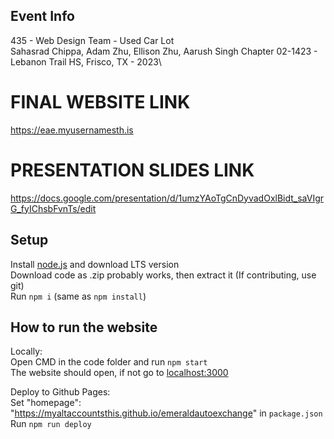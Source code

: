 ## Event Info

435 - Web Design Team - Used Car Lot\
Sahasrad Chippa, Adam Zhu, Ellison Zhu, Aarush Singh
Chapter 02-1423 - Lebanon Trail HS, Frisco, TX - 2023\

# FINAL WEBSITE LINK
https://eae.myusernamesth.is

# PRESENTATION SLIDES LINK
https://docs.google.com/presentation/d/1umzYAoTgCnDyvadOxlBidt_saVIgrG_fyIChsbFvnTs/edit

## Setup

Install [node.js](https://nodejs.org) and download LTS version\
Download code as .zip probably works, then extract it (If contributing, use git)\
Run `npm i` (same as `npm install`)

## How to run the website

Locally: \
Open CMD in the code folder and run `npm start`\
The website should open, if not go to [localhost:3000](http://localhost:3000)

Deploy to Github Pages:\
Set "homepage": "https://myaltaccountsthis.github.io/emeraldautoexchange" in `package.json`\
Run `npm run deploy`
